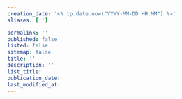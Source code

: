 ```yaml
---
creation_date: '<% tp.date.now("YYYY-MM-DD HH:MM") %>'
aliases: ['']

permalink: ''
published: false
listed: false
sitemap: false
title: ''
description: ''
list_title:
publication_date:
last_modified_at:
---
```

